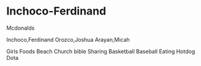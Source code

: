 # Inchoco-Ferdinand
Mcdonalds

Inchoco,Ferdinand
Orozco,Joshua
Arayan,Micah


Girls
Foods
Beach
Church
bible Sharing
Basketball
Baseball
Eating
Hotdog
Dota
